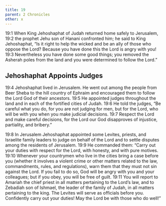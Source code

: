 ```yaml
---
title: 19
parent: 2 Chronicles
other: x
---
```



<a name="19:1">19:1</a> When King Jehoshaphat of Judah returned home safely to Jerusalem, <a name="19:2">19:2</a> the prophet Jehu son of Hanani confronted him; he said to King Jehoshaphat, “Is it right to help the wicked and be an ally of those who oppose the Lord? Because you have done this the Lord is angry with you! <a name="19:3">19:3</a> Nevertheless you have done some good things; you removed the Asherah poles from the land and you were determined to follow the Lord.”

## Jehoshaphat Appoints Judges

<a name="19:4">19:4</a> Jehoshaphat lived in Jerusalem. He went out among the people from Beer Sheba to the hill country of Ephraim and encouraged them to follow the Lord God of their ancestors. <a name="19:5">19:5</a> He appointed judges throughout the land and in each of the fortified cities of Judah. <a name="19:6">19:6</a> He told the judges, “Be careful what you do, for you are not judging for men, but for the Lord, who will be with you when you make judicial decisions. <a name="19:7">19:7</a> Respect the Lord and make careful decisions, for the Lord our God disapproves of injustice, partiality, and bribery.”

<a name="19:8">19:8</a> In Jerusalem Jehoshaphat appointed some Levites, priests, and Israelite family leaders to judge on behalf of the Lord and to settle disputes among the residents of Jerusalem. <a name="19:9">19:9</a> He commanded them: “Carry out your duties with respect for the Lord, with honesty, and with pure motives. <a name="19:10">19:10</a> Whenever your countrymen who live in the cities bring a case before you (whether it involves a violent crime or other matters related to the law, commandments, rules, and regulations), warn them that they must not sin against the Lord. If you fail to do so, God will be angry with you and your colleagues; but if you obey, you will be free of guilt. <a name="19:11">19:11</a> You will report to Amariah the chief priest in all matters pertaining to the Lord’s law, and to Zebadiah son of Ishmael, the leader of the family of Judah, in all matters pertaining to the king. The Levites will serve as officials before you. Confidently carry out your duties! May the Lord be with those who do well!”